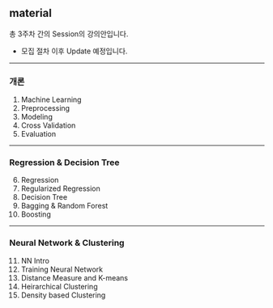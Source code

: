 ## material
총 3주차 간의 Session의 강의안입니다.  
- 모집 절차 이후 Update 예정입니다.



--------------------------------------------
### 개론
1. Machine Learning  
2. Preprocessing   
3. Modeling  
4. Cross Validation  
5. Evaluation

--------------------------------------------
### Regression & Decision Tree
6. Regression  
7. Regularized Regression  
8. Decision Tree  
9. Bagging & Random Forest  
10. Boosting

----------------------------------------------
### Neural Network & Clustering
11. NN Intro
12. Training Neural Network
13. Distance Measure and K-means
14. Heirarchical Clustering
15. Density based Clustering
